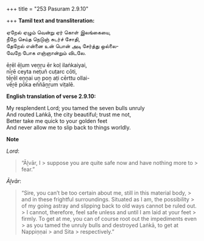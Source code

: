 +++
title = "253 Pasuram 2.9.10"

+++
**Tamil text and transliteration:**

ஏறேல் ஏழும் வென்று ஏர் கொள் இலங்கையை,  
நீறே செய்த நெடுஞ் சுடர்ச் சோதி,  
தேறேல் என்னை உன் பொன் அடி சேர்த்து ஒல்லை-  
வேறே போக எஞ்ஞான்றும் விடலே.

ēṟēl ēḻum veṉṟu ēr koḷ ilaṅkaiyai,  
nīṟē ceyta neṭuñ cuṭarc cōti,  
tēṟēl eṉṉai uṉ poṉ aṭi cērttu ollai-  
vēṟē pōka eññāṉṟum viṭalē.

**English translation of verse 2.9.10:**

My resplendent Lord; you tamed the seven bulls unruly  
And routed Laṅkā, the city beautiful; trust me not,  
Better take me quick to your golden feet  
And never allow me to slip back to things worldly.

**Note**

*Lord*:

> “Āḻvār, I > suppose you are quite safe now and have nothing more to > fear.”

*Āḻvār*:

> “Sire, you can’t be too certain about me, still in this material body, > and in these frightful surroundings. Situated as I am, the possibility > of my going astray and slipping back to old ways cannot be ruled out. > I cannot, therefore, feel safe unless and until I am laid at your feet > firmly. To get at me, you can of course root out the impediments even > as you tamed the unruly bulls and destroyed Laṅkā, to get at Nappiṇṇai > and Sita > respectively.”


